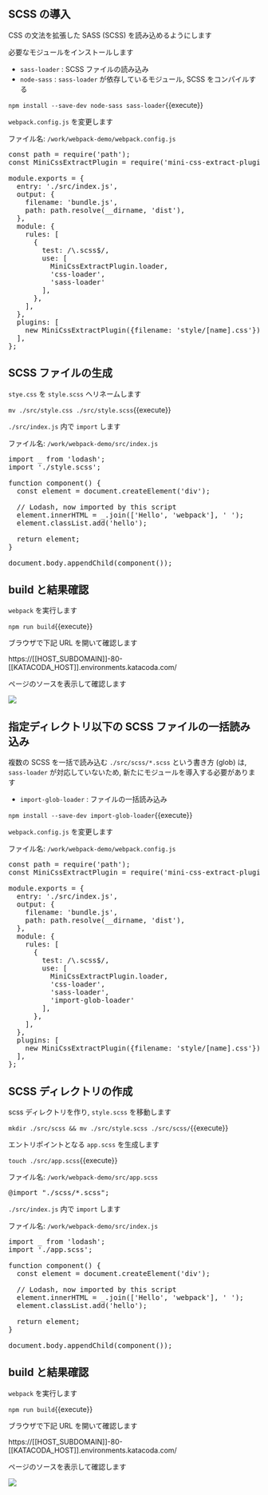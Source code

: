 ## SCSS の導入

CSS の文法を拡張した SASS (SCSS) を読み込めるようにします

必要なモジュールをインストールします

- `sass-loader` : SCSS ファイルの読み込み
- `node-sass` : `sass-loader` が依存しているモジュール, SCSS をコンパイルする

`npm install --save-dev node-sass sass-loader`{{execute}}

`webpack.config.js` を変更します

ファイル名: `/work/webpack-demo/webpack.config.js`

<pre class="file" data-filename="/work/webpack-demo/webpack.config.js" data-target="replace">
const path = require('path');
const MiniCssExtractPlugin = require('mini-css-extract-plugin');

module.exports = {
  entry: './src/index.js',
  output: {
    filename: 'bundle.js',
    path: path.resolve(__dirname, 'dist'),
  },
  module: {
    rules: [
      {
        test: /\.scss$/,
        use: [
          MiniCssExtractPlugin.loader,
          'css-loader',
          'sass-loader'
        ],
      },
    ],
  },
  plugins: [
    new MiniCssExtractPlugin({filename: 'style/[name].css'})
  ],
};
</pre>

## SCSS ファイルの生成

`stye.css` を `style.scss` ヘリネームします

`mv ./src/style.css ./src/style.scss`{{execute}}

`./src/index.js` 内で `import` します

ファイル名: `/work/webpack-demo/src/index.js`

<pre class="file" data-filename="/work/webpack-demo/src/index.js" data-target="replace">
import _ from 'lodash';
import './style.scss';

function component() {
  const element = document.createElement('div');

  // Lodash, now imported by this script
  element.innerHTML = _.join(['Hello', 'webpack'], ' ');
  element.classList.add('hello');

  return element;
}

document.body.appendChild(component());
</pre>

## build と結果確認

`webpack` を実行します

`npm run build`{{execute}}

ブラウザで下記 URL を開いて確認します

https://[[HOST_SUBDOMAIN]]-80-[[KATACODA_HOST]].environments.katacoda.com/

ページのソースを表示して確認します

![](https://i.gyazo.com/f7b33664971e5dcc125f304ba2d1d0e7.png)

## 指定ディレクトリ以下の SCSS ファイルの一括読み込み

複数の SCSS を一括で読み込む `./src/scss/*.scss` という書き方 (glob) は, `sass-loader` が対応していないため, 新たにモジュールを導入する必要があります

- `import-glob-loader` : ファイルの一括読み込み

`npm install --save-dev import-glob-loader`{{execute}}

`webpack.config.js` を変更します

ファイル名: `/work/webpack-demo/webpack.config.js`

<pre class="file" data-filename="/work/webpack-demo/webpack.config.js" data-target="replace">
const path = require('path');
const MiniCssExtractPlugin = require('mini-css-extract-plugin');

module.exports = {
  entry: './src/index.js',
  output: {
    filename: 'bundle.js',
    path: path.resolve(__dirname, 'dist'),
  },
  module: {
    rules: [
      {
        test: /\.scss$/,
        use: [
          MiniCssExtractPlugin.loader,
          'css-loader',
          'sass-loader',
          'import-glob-loader'
        ],
      },
    ],
  },
  plugins: [
    new MiniCssExtractPlugin({filename: 'style/[name].css'})
  ],
};
</pre>

## SCSS ディレクトリの作成

scss ディレクトリを作り, `style.scss` を移動します

`mkdir ./src/scss && mv ./src/style.scss ./src/scss/`{{execute}}

エントリポイントとなる `app.scss` を生成します

`touch ./src/app.scss`{{execute}}

ファイル名: `/work/webpack-demo/src/app.scss`

<pre class="file" data-filename="/work/webpack-demo/src/app.scss" data-target="replace">
@import "./scss/*.scss";
</pre>

`./src/index.js` 内で `import` します

ファイル名: `/work/webpack-demo/src/index.js`

<pre class="file" data-filename="/work/webpack-demo/src/index.js" data-target="replace">
import _ from 'lodash';
import './app.scss';

function component() {
  const element = document.createElement('div');

  // Lodash, now imported by this script
  element.innerHTML = _.join(['Hello', 'webpack'], ' ');
  element.classList.add('hello');

  return element;
}

document.body.appendChild(component());
</pre>

## build と結果確認

`webpack` を実行します

`npm run build`{{execute}}

ブラウザで下記 URL を開いて確認します

https://[[HOST_SUBDOMAIN]]-80-[[KATACODA_HOST]].environments.katacoda.com/

ページのソースを表示して確認します

![](https://i.gyazo.com/f7b33664971e5dcc125f304ba2d1d0e7.png)
